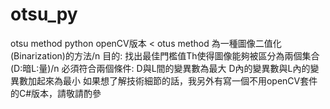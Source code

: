 # otsu_py
otsu method python openCV版本 <
otus method 為一種圖像二值化(Binarization)的方法/n
目的: 找出最佳門檻值Th使得圖像能夠被區分為兩個集合(D:暗L:量)/n
必須符合兩個條件:
D與L間的變異數為最大
D內的變異數與L內的變異數加起來為最小
如果想了解技術細節的話，我另外有寫一個不用openCV套件的C#版本，請敬請酌參

